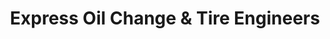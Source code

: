 ---
title: "Express Oil Change & Tire Engineers"
url: /huntsville/express-oil-change-und-tire-engineers-north-memorial-parkway/
shop: Reifen
---